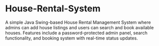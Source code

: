# House-Rental-System
A simple Java Swing-based House Rental Management System where admins can add house listings and users can search and book available houses. Features include a password-protected admin panel, search functionality, and booking system with real-time status updates.
